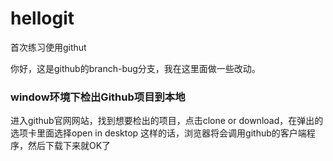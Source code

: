 # hellogit
首次练习使用githut

你好，这是github的branch-bug分支，我在这里面做一些改动。

### window环境下检出Github项目到本地

进入github官网网站，找到想要检出的项目，点击clone or download，在弹出的选项卡里面选择open in desktop
这样的话，浏览器将会调用github的客户端程序，然后下载下来就OK了



